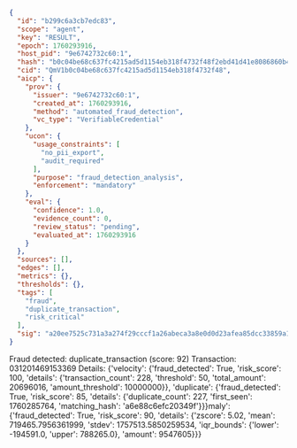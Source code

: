 ```json
{
  "id": "b299c6a3cb7edc83",
  "scope": "agent",
  "key": "RESULT",
  "epoch": 1760293916,
  "host_pid": "9e6742732c60:1",
  "hash": "b0c04be68c637fc4215ad5d1154eb318f4732f48f2ebd41d41e8086860b41571",
  "cid": "QmV1b0c04be68c637fc4215ad5d1154eb318f4732f48",
  "aicp": {
    "prov": {
      "issuer": "9e6742732c60:1",
      "created_at": 1760293916,
      "method": "automated_fraud_detection",
      "vc_type": "VerifiableCredential"
    },
    "ucon": {
      "usage_constraints": [
        "no_pii_export",
        "audit_required"
      ],
      "purpose": "fraud_detection_analysis",
      "enforcement": "mandatory"
    },
    "eval": {
      "confidence": 1.0,
      "evidence_count": 0,
      "review_status": "pending",
      "evaluated_at": 1760293916
    }
  },
  "sources": [],
  "edges": [],
  "metrics": {},
  "thresholds": {},
  "tags": [
    "fraud",
    "duplicate_transaction",
    "risk_critical"
  ],
  "sig": "a20ee7525c731a3a274f29cccf1a26abeca3a8e0d0d23afea85dcc33859a1fd8"
}
```

Fraud detected: duplicate_transaction (score: 92)
Transaction: 031201469153369
Details: {'velocity': {'fraud_detected': True, 'risk_score': 100, 'details': {'transaction_count': 228, 'threshold': 50, 'total_amount': 20696016, 'amount_threshold': 10000000}}, 'duplicate': {'fraud_detected': True, 'risk_score': 85, 'details': {'duplicate_count': 227, 'first_seen': 1760285764, 'matching_hash': 'a6e88c6efc20349f'}}}maly': {'fraud_detected': True, 'risk_score': 90, 'details': {'zscore': 5.02, 'mean': 719465.7956361999, 'stdev': 1757513.5850259534, 'iqr_bounds': {'lower': -194591.0, 'upper': 788265.0}, 'amount': 9547605}}}